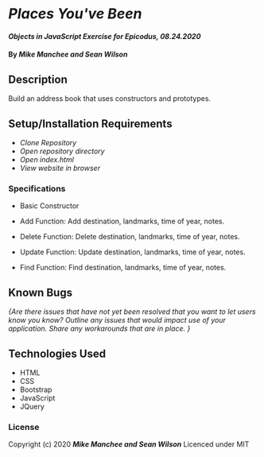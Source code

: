 # _Places You've Been_

#### _Objects in JavaScript Exercise for Epicodus, 08.24.2020_

#### By _**Mike Manchee and Sean Wilson**_

## Description

Build an address book that uses constructors and prototypes.

## Setup/Installation Requirements

* _Clone Repository_
* _Open repository directory_
* _Open index.html_
* _View website in browser_

### Specifications

* Basic Constructor

* Add Function: Add destination, landmarks, time of year, notes. 

* Delete Function: Delete destination, landmarks, time of year, notes.

* Update Function: Update destination, landmarks, time of year, notes.

* Find Function: Find destination, landmarks, time of year, notes.

## Known Bugs

_{Are there issues that have not yet been resolved that you want to let users know you know?  Outline any issues that would impact use of your application.  Share any workarounds that are in place. }_


## Technologies Used

* HTML
* CSS
* Bootstrap
* JavaScript
* JQuery

### License

Copyright (c) 2020 **_Mike Manchee and Sean Wilson_**
Licenced under MIT